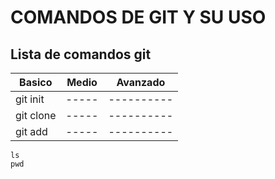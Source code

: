 COMANDOS DE GIT Y SU USO
========================
Lista de comandos git
----------------------


| Basico | Medio | Avanzado |
| ------ | ----- | -------- |
| git init | ----- | ----------    |
| git clone <url> | ----- | ----------    |
| git add <file> | ----- | ----------    |

```git bash
ls
pwd

```